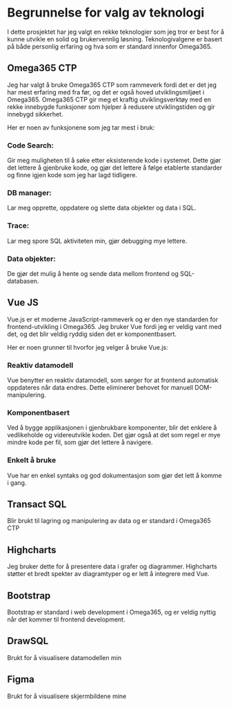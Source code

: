 # Begrunnelse for valg av teknologi
I dette prosjektet har jeg valgt en rekke teknologier som jeg tror er best for å kunne utvikle en solid og brukervennlig løsning. Teknologivalgene er basert på både personlig erfaring og hva som er standard innenfor Omega365.


## Omega365 CTP
Jeg har valgt å bruke Omega365 CTP som rammeverk fordi det er det jeg har mest erfaring med fra før, og det er også hoved utviklingsmiljøet i Omega365. Omega365 CTP gir meg et kraftig utviklingsverktøy med en rekke innebygde funksjoner som hjelper å redusere utviklingstiden og gir innebygd sikkerhet.

Her er noen av funksjonene som jeg tar mest i bruk:
### Code Search: 
Gir meg muligheten til å søke etter eksisterende kode i systemet. Dette gjør det lettere å gjenbruke kode, og gjør det lettere å følge etablerte standarder og finne igjen kode som jeg har lagd tidligere.
### DB manager: 
Lar meg opprette, oppdatere og slette data objekter og data i SQL.
### Trace:
Lar meg spore SQL aktiviteten min, gjør debugging mye lettere.
### Data objekter: 
De gjør det mulig å hente og sende data mellom frontend og SQL-databasen.

## Vue JS
Vue.js er et moderne JavaScript-rammeverk og er den nye standarden for frontend-utvikling i Omega365. Jeg bruker Vue fordi jeg er veldig vant med det, og det blir veldig ryddig siden det er komponentbasert.

Her er noen grunner til hvorfor jeg velger å bruke Vue.js:

### Reaktiv datamodell
Vue benytter en reaktiv datamodell, som sørger for at frontend automatisk oppdateres når data endres. Dette eliminerer behovet for manuell DOM-manipulering.
### Komponentbasert
Ved å bygge applikasjonen i gjenbrukbare komponenter, blir det enklere å vedlikeholde og videreutvikle koden. Det gjør også at det som regel er mye mindre kode per fil, som gjør det lettere å navigere.
### Enkelt å bruke
Vue har en enkel syntaks og god dokumentasjon som gjør det lett å komme i gang.

## Transact SQL
Blir brukt til lagring og manipulering av data og er standard i Omega365 CTP
## Highcharts
Jeg bruker dette for å presentere data i grafer og diagrammer. Highcharts støtter et bredt spekter av diagramtyper og er lett å integrere med Vue.
## Bootstrap
Bootstrap er standard i web development i Omega365, og er veldig nyttig når det kommer til frontend development. 
## DrawSQL
Brukt for å visualisere datamodellen min
## Figma
Brukt for å visualisere skjermbildene mine

